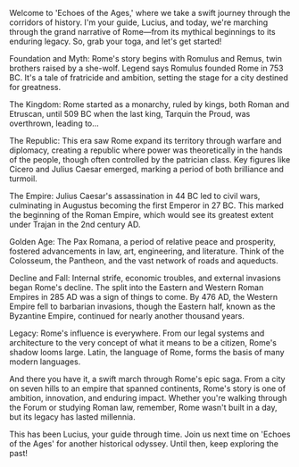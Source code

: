 Welcome to 'Echoes of the Ages,' where we take a swift journey through the corridors of history. I'm your guide, Lucius, and today, we're marching through the grand narrative of Rome—from its mythical beginnings to its enduring legacy. So, grab your toga, and let's get started!

Foundation and Myth: Rome's story begins with Romulus and Remus, twin brothers raised by a she-wolf. Legend says Romulus founded Rome in 753 BC. It's a tale of fratricide and ambition, setting the stage for a city destined for greatness.

The Kingdom: Rome started as a monarchy, ruled by kings, both Roman and Etruscan, until 509 BC when the last king, Tarquin the Proud, was overthrown, leading to...

The Republic: This era saw Rome expand its territory through warfare and diplomacy, creating a republic where power was theoretically in the hands of the people, though often controlled by the patrician class. Key figures like Cicero and Julius Caesar emerged, marking a period of both brilliance and turmoil.

The Empire: Julius Caesar's assassination in 44 BC led to civil wars, culminating in Augustus becoming the first Emperor in 27 BC. This marked the beginning of the Roman Empire, which would see its greatest extent under Trajan in the 2nd century AD.

Golden Age: The Pax Romana, a period of relative peace and prosperity, fostered advancements in law, art, engineering, and literature. Think of the Colosseum, the Pantheon, and the vast network of roads and aqueducts.

Decline and Fall: Internal strife, economic troubles, and external invasions began Rome's decline. The split into the Eastern and Western Roman Empires in 285 AD was a sign of things to come. By 476 AD, the Western Empire fell to barbarian invasions, though the Eastern half, known as the Byzantine Empire, continued for nearly another thousand years.

Legacy: Rome's influence is everywhere. From our legal systems and architecture to the very concept of what it means to be a citizen, Rome's shadow looms large. Latin, the language of Rome, forms the basis of many modern languages.

And there you have it, a swift march through Rome's epic saga. From a city on seven hills to an empire that spanned continents, Rome's story is one of ambition, innovation, and enduring impact. Whether you're walking through the Forum or studying Roman law, remember, Rome wasn't built in a day, but its legacy has lasted millennia.

This has been Lucius, your guide through time. Join us next time on 'Echoes of the Ages' for another historical odyssey. Until then, keep exploring the past!
